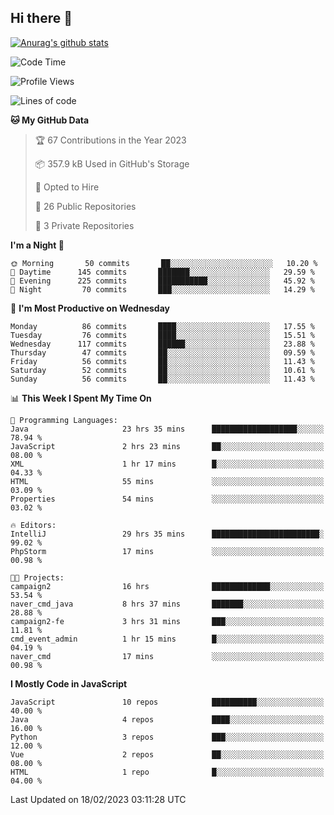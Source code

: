 ## Hi there 👋

[![Anurag's github stats](https://github-readme-stats.vercel.app/api?username=Songwonseok)](https://github.com/anuraghazra/github-readme-stats)



<!--START_SECTION:waka-->
![Code Time](http://img.shields.io/badge/Code%20Time-2%2C087%20hrs%203%20mins-blue)

![Profile Views](http://img.shields.io/badge/Profile%20Views-4-blue)

![Lines of code](https://img.shields.io/badge/From%20Hello%20World%20I%27ve%20Written--15%20Million%20lines%20of%20code-blue)

**🐱 My GitHub Data** 

> 🏆 67 Contributions in the Year 2023
 > 
> 📦 357.9 kB Used in GitHub's Storage 
 > 
> 💼 Opted to Hire
 > 
> 📜 26 Public Repositories 
 > 
> 🔑 3 Private Repositories  
 > 
**I'm a Night 🦉** 

```text
🌞 Morning       50 commits       ██░░░░░░░░░░░░░░░░░░░░░░░   10.20 % 
🌆 Daytime      145 commits       ███████░░░░░░░░░░░░░░░░░░   29.59 % 
🌃 Evening      225 commits       ███████████░░░░░░░░░░░░░░   45.92 % 
🌙 Night         70 commits       ███░░░░░░░░░░░░░░░░░░░░░░   14.29 % 

```
📅 **I'm Most Productive on Wednesday** 

```text
Monday          86 commits       ████░░░░░░░░░░░░░░░░░░░░░   17.55 % 
Tuesday         76 commits       ████░░░░░░░░░░░░░░░░░░░░░   15.51 % 
Wednesday      117 commits       ██████░░░░░░░░░░░░░░░░░░░   23.88 % 
Thursday        47 commits       ██░░░░░░░░░░░░░░░░░░░░░░░   09.59 % 
Friday          56 commits       ██░░░░░░░░░░░░░░░░░░░░░░░   11.43 % 
Saturday        52 commits       ██░░░░░░░░░░░░░░░░░░░░░░░   10.61 % 
Sunday          56 commits       ██░░░░░░░░░░░░░░░░░░░░░░░   11.43 % 

```


📊 **This Week I Spent My Time On** 

```text
💬 Programming Languages: 
Java                     23 hrs 35 mins      ███████████████████░░░░░░   78.94 % 
JavaScript               2 hrs 23 mins       ██░░░░░░░░░░░░░░░░░░░░░░░   08.00 % 
XML                      1 hr 17 mins        █░░░░░░░░░░░░░░░░░░░░░░░░   04.33 % 
HTML                     55 mins             ░░░░░░░░░░░░░░░░░░░░░░░░░   03.09 % 
Properties               54 mins             ░░░░░░░░░░░░░░░░░░░░░░░░░   03.02 % 

🔥 Editors: 
IntelliJ                 29 hrs 35 mins      ████████████████████████░   99.02 % 
PhpStorm                 17 mins             ░░░░░░░░░░░░░░░░░░░░░░░░░   00.98 % 

🐱‍💻 Projects: 
campaign2                16 hrs              █████████████░░░░░░░░░░░░   53.54 % 
naver_cmd_java           8 hrs 37 mins       ███████░░░░░░░░░░░░░░░░░░   28.88 % 
campaign2-fe             3 hrs 31 mins       ███░░░░░░░░░░░░░░░░░░░░░░   11.81 % 
cmd_event_admin          1 hr 15 mins        █░░░░░░░░░░░░░░░░░░░░░░░░   04.19 % 
naver_cmd                17 mins             ░░░░░░░░░░░░░░░░░░░░░░░░░   00.98 % 

```

**I Mostly Code in JavaScript** 

```text
JavaScript               10 repos            ██████████░░░░░░░░░░░░░░░   40.00 % 
Java                     4 repos             ████░░░░░░░░░░░░░░░░░░░░░   16.00 % 
Python                   3 repos             ███░░░░░░░░░░░░░░░░░░░░░░   12.00 % 
Vue                      2 repos             ██░░░░░░░░░░░░░░░░░░░░░░░   08.00 % 
HTML                     1 repo              █░░░░░░░░░░░░░░░░░░░░░░░░   04.00 % 

```



 Last Updated on 18/02/2023 03:11:28 UTC
<!--END_SECTION:waka-->
